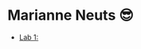 # Marianne Neuts 😎

* [Lab 1:](https://github.com/marianneneuts/2imd-webtechadvanced-portfolio/tree/main/lab1)